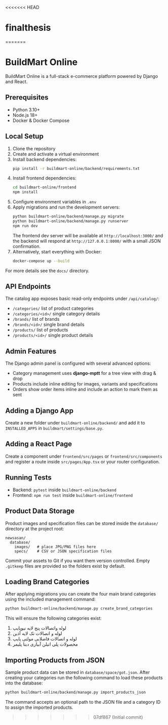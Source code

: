 <<<<<<< HEAD
# finalthesis
=======
# BuildMart Online

BuildMart Online is a full-stack e-commerce platform powered by Django and React.

## Prerequisites
- Python 3.10+
- Node.js 18+
- Docker & Docker Compose

## Local Setup
1. Clone the repository
2. Create and activate a virtual environment
3. Install backend dependencies:
   ```bash
   pip install -r buildmart-online/backend/requirements.txt
   ```
4. Install frontend dependencies:
   ```bash
   cd buildmart-online/frontend
   npm install
   ```
5. Configure environment variables in `.env`
6. Apply migrations and run the development servers:
   ```bash
   python buildmart-online/backend/manage.py migrate
   python buildmart-online/backend/manage.py runserver
   npm run dev
   ```
   The frontend dev server will be available at `http://localhost:3000/` and the
   backend will respond at `http://127.0.0.1:8000/` with a small JSON
   confirmation.
7. Alternatively, start everything with Docker:
   ```bash
   docker-compose up --build
   ```

For more details see the `docs/` directory.

## API Endpoints

The catalog app exposes basic read-only endpoints under `/api/catalog/`:

- `/categories/` list of product categories
- `/categories/<id>/` single category details
- `/brands/` list of brands
- `/brands/<id>/` single brand details
- `/products/` list of products
- `/products/<id>/` single product details

## Admin Features

The Django admin panel is configured with several advanced options:

- Category management uses **django-mptt** for a tree view with drag & drop
- Products include inline editing for images, variants and specifications
- Orders show order items inline and include an action to mark them as sent

## Adding a Django App
Create a new folder under `buildmart-online/backend/` and add it to `INSTALLED_APPS` in `buildmart/settings/base.py`.

## Adding a React Page
Create a component under `frontend/src/pages` or `frontend/src/components` and register a route inside `src/pages/App.tsx` or your router configuration.

## Running Tests
- Backend: `pytest` inside `buildmart-online/backend`
- Frontend: `npm run test` inside `buildmart-online/frontend`

## Product Data Storage

Product images and specification files can be stored inside the `database/` directory
at the project root:

```
newsasan/
  database/
    images/   # place JPG/PNG files here
    specs/    # CSV or JSON specification files
```

Commit your assets to Git if you want them version controlled. Empty `.gitkeep`
files are provided so the folders exist by default.

## Loading Brand Categories

After applying migrations you can create the four main brand categories using the
included management command:

```bash
python buildmart-online/backend/manage.py create_brand_categories
```

This will ensure the following categories exist:
1. لوله واتصالات پنج لایه نیوپایپ
2. لوله و اتصالات تک لایه آذین
3. لوله و اتصالات فاضلابی مولتی پایپ
4. محصولات پلی اتیلن آبیاری دینا پلیمر

## Importing Products from JSON

Sample product data can be stored in `database/space/got.json`. After
creating your categories run the following command to load these products
into the database:

```bash
python buildmart-online/backend/manage.py import_products_json
```

The command accepts an optional path to the JSON file and a category ID to
assign the imported products.

>>>>>>> 07df867 (Initial commit)
